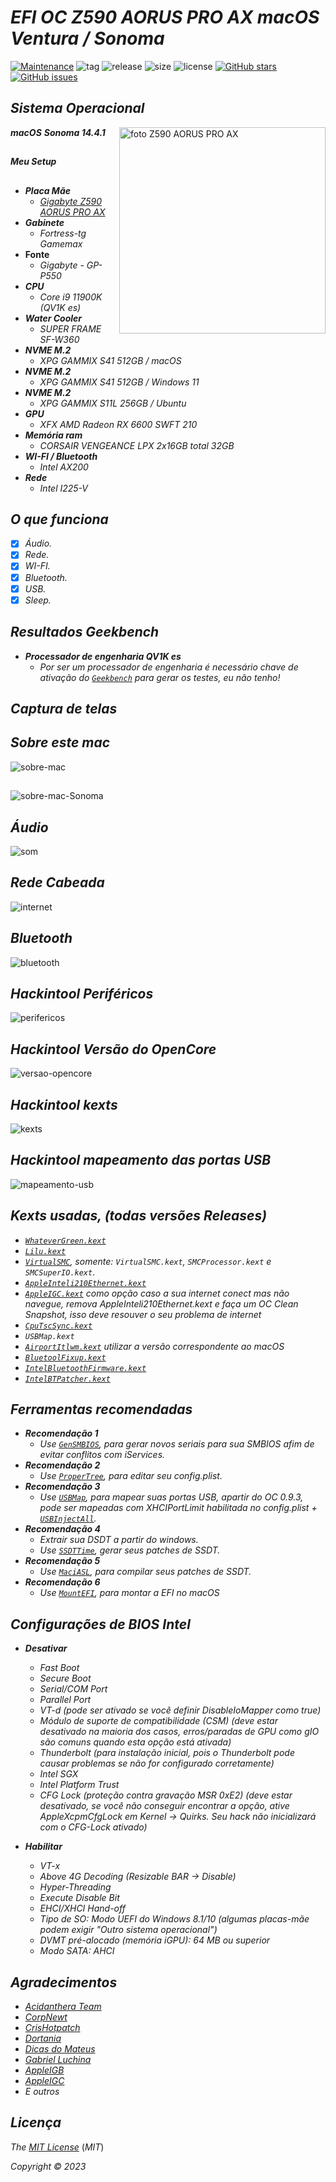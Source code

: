 # *EFI OC Z590 AORUS PRO AX macOS Ventura / Sonoma*


[![Maintenance](https://img.shields.io/badge/Maintained%3F-yes-green.svg)](https://GitHub.com/Gilberto-Mascena/Z590-AORUS-PRO-AX)
![tag](https://img.shields.io/github/v/release/Gilberto-Mascena/Z590-AORUS-PRO-AX?include_prereleases)
![release](https://img.shields.io/github/release-date/Gilberto-Mascena/Z590-AORUS-PRO-AX)
![size](https://img.shields.io/github/repo-size/Gilberto-Mascena/Z590-AORUS-PRO-AX)
![license](https://img.shields.io/github/license/Gilberto-Mascena/Z590-AORUS-PRO-AX)
[![GitHub stars](https://img.shields.io/github/stars/Gilberto-Mascena/Z590-AORUS-PRO-AX)](https://GitHub.com/Gilberto-Mascena/Z590-AORUS-PRO-AX)
[![GitHub issues](https://img.shields.io/github/issues/Gilberto-Mascena/Z590-AORUS-PRO-AX)](https://GitHub.com/Gilberto-Mascena/Z590-AORUS-PRO-AX)
##

## *Sistema Operacional*

<img align="right" src="./img/bannerp.png" alt=" foto Z590 AORUS PRO AX" width="330">

_**macOS**  **Sonoma 14.4.1**_

##

_**Meu Setup**_

##

- _**Placa Mãe**_
  - <a href="https://www.gigabyte.com/br/Motherboard/Z590-AORUS-PRO-AX-rev-10#kf" target="_blank">*Gigabyte Z590 AORUS PRO AX*</a>
- _**Gabinete**_
  - *Fortress-tg Gamemax*
- **Fonte**
  - *Gigabyte - GP-P550*
- _**CPU**_
  - *Core i9 11900K (QV1K es)*
- _**Water Cooler**_
  - *SUPER FRAME SF-W360*
- _**NVME M.2**_
  - *XPG GAMMIX S41 512GB / macOS*
- _**NVME M.2**_
  - *XPG GAMMIX S41 512GB / Windows 11*
- _**NVME M.2**_
  - *XPG GAMMIX S11L 256GB / Ubuntu*
- _**GPU**_
  - *XFX AMD Radeon RX 6600 SWFT 210*
- _**Memória ram**_
  - *CORSAIR VENGEANCE LPX 2x16GB total 32GB*
- _**WI-FI / Bluetooth**_
  - *Intel AX200*
- _**Rede**_
  - *Intel I225-V*  
##

## *O que funciona*

- [x] *Áudio.*
- [x] *Rede.*
- [x] *WI-FI.*
- [x] *Bluetooth.*
- [x] *USB.*
- [x] *Sleep.*
##

## *Resultados Geekbench*
* _**Processador de engenharia QV1K es**_
  * *Por ser um processador de engenharia é necessário chave de ativação do [`Geekbench`](https://www.geekbench.com) para gerar os testes, eu não tenho!*

##

## *Captura de telas*
## *Sobre este mac*
![sobre-mac](./img/about-Ventura.png)
##
##
![sobre-mac-Sonoma](./img/about-Sonoma.png)
## *Áudio*
![som](./img/sound.png)
## *Rede Cabeada*
![internet](./img/network-wifi.png)
## *Bluetooth*
![bluetooth](./img/bluetooth.png)
## *Hackintool Periféricos*
![perifericos](./img/peripherals.png)
## *Hackintool Versão do OpenCore*
![versao-opencore](./img/opencore-version.png)
## *Hackintool kexts*
![kexts](./img/kexts.png)
## *Hackintool mapeamento das portas USB*
![mapeamento-usb](./img/USB-mapping.png)
##

## *Kexts usadas, (todas versões Releases)*

- *[`WhateverGreen.kext`](https://github.com/acidanthera/WhateverGreen)*
- *[`Lilu.kext`](https://github.com/acidanthera/Lilu)*
- *[`VirtualSMC`](https://github.com/acidanthera/VirtualSMC), somente: `VirtualSMC.kext`, `SMCProcessor.kext` e `SMCSuperIO.kext`*.
- *[`AppleInteli210Ethernet.kext`](https://github.com/luchina-gabriel/youtube-files/raw/main/AppleIntelI210Ethernet.kext.zip)*
- *[`AppleIGC.kext`](https://github.com/SongXiaoXi/AppleIGC) como opção caso a sua internet conect mas não navegue, remova AppleInteli210Ethernet.kext e faça um OC Clean Snapshot, isso deve resouver o seu problema de internet* 
- *[`CpuTscSync.kext`](https://github.com/acidanthera/CpuTscSync)*
- *`USBMap.kext`*
- *[`AirportItlwm.kext`](https://github.com/OpenIntelWireless/itlwm/releases) utilizar a versão correspondente ao macOS*
- *[`BluetoolFixup.kext`](https://github.com/acidanthera/BrcmPatchRAM/releases)*
- *[`IntelBluetoothFirmware.kext`](https://github.com/OpenIntelWireless/IntelBluetoothFirmware/releases)*
- *[`IntelBTPatcher.kext`](https://github.com/OpenIntelWireless/IntelBluetoothFirmware/releases)*
##

## *Ferramentas recomendadas*

* _**Recomendação 1**_
  * *Use [`GenSMBIOS`](https://github.com/corpnewt/GenSMBIOS), para gerar novos seriais para sua SMBIOS afim de evitar conflitos com iServices.*
* _**Recomendação 2**_
  * *Use [`ProperTree`](https://github.com/corpnewt/ProperTree), para editar seu config.plist.*     
* _**Recomendação 3**_
  * *Use [`USBMap`](https://github.com/corpnewt/USBMap), para mapear suas portas USB, apartir do OC 0.9.3, pode ser mapeadas com XHCIPortLimit habilitada no config.plist + [`USBInjectAll`](https://github.com/Sniki/OS-X-USB-Inject-All/releases).*
* _**Recomendação 4**_
  * *Extrair sua DSDT a partir do windows.*
  * *Use [`SSDTTime`](https://github.com/corpnewt/SSDTTime), gerar seus patches de SSDT.*    
* _**Recomendação 5**_
  * *Use [`MaciASL`](https://github.com/acidanthera/MaciASL), para compilar seus patches de SSDT.*
* _**Recomendação 6**_
  * *Use [`MountEFI`](https://github.com/corpnewt/MountEFI/blob/update/Mount%20EFI%20Automator%20Quick%20Action.zip), para montar a EFI no macOS*
##

## *Configurações de BIOS Intel*

* _**Desativar**_

  * *Fast Boot*
  * *Secure Boot*
  * *Serial/COM Port*
  * *Parallel Port*
  * *VT-d (pode ser ativado se você definir DisableIoMapper como true)*
  * *Módulo de suporte de compatibilidade (CSM) (deve estar desativado na maioria dos casos, erros/paradas de GPU como gIO são comuns quando esta opção está ativada)*
  * *Thunderbolt (para instalação inicial, pois o Thunderbolt pode causar problemas se não for configurado corretamente)*
  * *Intel SGX*
  * *Intel Platform Trust*
  * *CFG Lock (proteção contra gravação MSR 0xE2) (deve estar desativado, se você não conseguir encontrar a opção, ative AppleXcpmCfgLock em Kernel -> Quirks. Seu hack não inicializará com o CFG-Lock ativado)*

* _**Habilitar**_

  * *VT-x*
  * *Above 4G Decoding (Resizable BAR -> Disable)*
  * *Hyper-Threading*
  * *Execute Disable Bit*
  * *EHCI/XHCI Hand-off*
  * *Tipo de SO: Modo UEFI do Windows 8.1/10 (algumas placas-mãe podem exigir "Outro sistema operacional")*
  * *DVMT pré-alocado (memória iGPU): 64 MB ou superior*
  * *Modo SATA: AHCI*
##

## *Agradecimentos*

- [*Acidanthera Team*](https://github.com/acidanthera)
- [*CorpNewt*](https://github.com/corpnewt)
- [*CrisHotpatch*](https://t.me/crishotpatch)
- [*Dortania*](https://dortania.github.io/OpenCore-Install-Guide/config.plist/comet-lake.html#platforminfo)
- [*Dicas do Mateus*](https://www.youtube.com/c/DicasdoMateus)
- [*Gabriel Luchina*](https://www.youtube.com/c/gabrielluchina)
- [*AppleIGB*](https://github.com/Shaneee/AppleIGB)
- [*AppleIGC*](https://github.com/SongXiaoXi/AppleIGC?tab=readme-ov-file)
- *E outros*

##

## *Licença* 

*The* [*MIT License*](./LICENSE.md) (*MIT*)

*Copyright :copyright: 2023* 
##